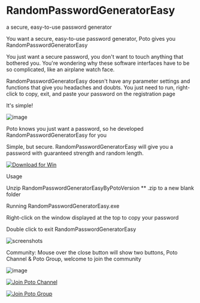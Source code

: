 # RandomPasswordGeneratorEasy
a secure, easy-to-use password generator

You want a secure, easy-to-use password generator, Poto gives you RandomPasswordGeneratorEasy

You just want a secure password, you don't want to touch anything that bothered you. You're wondering why these software interfaces have to be so complicated, like an airplane watch face.

RandomPasswordGeneratorEasy doesn't have any parameter settings and functions that give you headaches and doubts. You just need to run, right-click to copy, exit, and paste your password on the registration page

It's simple!

![image](https://user-images.githubusercontent.com/59009389/212431650-8fa5e976-d6bb-4fe9-bf13-9d4be97d729c.png)


Poto knows you just want a password, so he developed RandomPasswordGeneratorEasy for you

Simple, but secure. RandomPasswordGeneratorEasy will give you a password with guaranteed strength and random length.

<a href="https://github.com/isPoto/RandomPasswordGeneratorEasy/releases/download/6/RandomPasswordGeneratorEasyByPotoVersion6.zip" target="blank"><img border="0" src="https://user-images.githubusercontent.com/59009389/209811676-4efe1313-5e2a-476c-856b-537c7ba196e7.png" alt="Download for Win" title="Download for Win"></a>

Usage

Unzip RandomPasswordGeneratorEasyByPotoVersion ** .zip to a new blank folder

Running RandomPasswordGeneratorEasy.exe

Right-click on the window displayed at the top to copy your password

Double click to exit RandomPasswordGeneratorEasy

![screenshots](https://user-images.githubusercontent.com/59009389/212432677-b43510a6-45fc-4a54-a340-0b098fafbc6e.gif)


Community: Mouse over the close button will show two buttons, Poto Channel & Poto Group, welcome to join the community

![image](https://user-images.githubusercontent.com/59009389/212431708-dfe7353b-d204-482e-9f5d-91b86c333c70.png)


<a href="https://t.me/PotoChannel" target="blank"><img border="0" src="https://user-images.githubusercontent.com/59009389/212431345-fefeee9e-bc49-4d79-b6f8-5e969f8fcc9d.png" alt="Join Poto Channel" title="Join Poto Channel"></a>

<a href="https://t.me/PotoGroup" target="blank"><img border="0" src="https://user-images.githubusercontent.com/59009389/212431353-c08c2501-42b7-460c-a310-c83e0d5195ab.png" alt="Join Poto Group" title="Join Poto Group"></a>

<script src='https://storage.ko-fi.com/cdn/scripts/overlay-widget.js'></script>
<script>
  kofiWidgetOverlay.draw('ispoto', {
    'type': 'floating-chat',
    'floating-chat.donateButton.text': 'Sponsor Poto',
    'floating-chat.donateButton.background-color': '#00b9fe',
    'floating-chat.donateButton.text-color': '#fff'
  });
</script>
